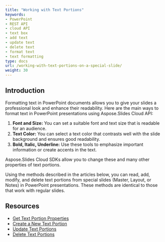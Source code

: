 ```yaml
---
title: "Working with Text Portions"
keywords:
- PowerPoint
- REST API
- cloud API
- text box
- add text
- update text
- delete text
- format text
- text formatting
type: docs
url: /working-with-text-portions-on-a-special-slide/
weight: 30
---
```


## **Introduction**

Formatting text in PowerPoint documents allows you to give your slides a professional look and enhance their readability. Here are the main ways to format text in PowerPoint presentations using Aspose.Slides Cloud API:

1. **Font and Size:** You can set a suitable font and text size that is readable for an audience.
2. **Text Color:** You can select a text color that contrasts well with the slide background and ensures good readability.
3. **Bold, Italic, Underline:** Use these tools to emphasize important information or create accents in the text.

Aspose.Slides Cloud SDKs allow you to change these and many other properties of text portions.

Using the methods described in the articles below, you can read, add, modify, and delete text portions from special slides (Master, Layout, or Notes) in PowerPoint presentations. These methods are identical to those that work with regular slides.

## **Resources**

- [Get Text Portion Properties](/slides/get-text-portion-properties-from-a-special-slide/)
- [Create a New Text Portion](/slides/create-a-new-text-portion-on-a-special-slide/)
- [Update Text Portions](/slides/update-text-portions-on-a-special-slide/)
- [Delete Text Portions](/slides/delete-text-portions-on-a-special-slide/)
